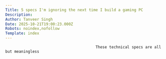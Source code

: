 ```yaml
---
Title: 5 specs I'm ignoring the next time I build a gaming PC
Description: 
Author: Tanveer Singh
Date: 2025-10-21T19:00:23.000Z
Robots: noindex,nofollow
Template: index
---
```


                                            These technical specs are all but meaningless
                                        